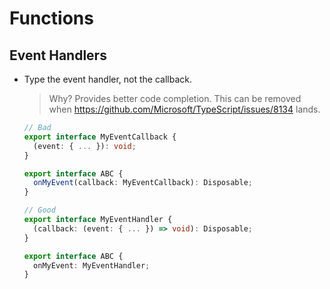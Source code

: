 # Functions

## Event Handlers

- Type the event handler, not the callback.

  > Why? Provides better code completion.
  > This can be removed when <https://github.com/Microsoft/TypeScript/issues/8134> lands.

  ```ts
  // Bad
  export interface MyEventCallback {
    (event: { ... }): void;
  }

  export interface ABC {
    onMyEvent(callback: MyEventCallback): Disposable;
  }

  // Good
  export interface MyEventHandler {
    (callback: (event: { ... }) => void): Disposable;
  }

  export interface ABC {
    onMyEvent: MyEventHandler;
  }
  ```

